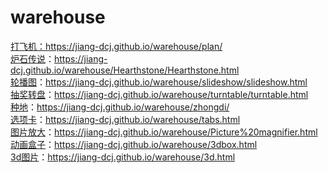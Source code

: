 # warehouse
<a href="https://jiang-dcj.github.io/warehouse/plan/" target="blank">打飞机：https://jiang-dcj.github.io/warehouse/plan/</a>
<br>
<a href="https://jiang-dcj.github.io/warehouse/Hearthstone/Hearthstone.html" target="blank">炉石传说</a>：https://jiang-dcj.github.io/warehouse/Hearthstone/Hearthstone.html
<br>
<a href="https://jiang-dcj.github.io/warehouse/slideshow/slideshow.html" target="blank">轮播图</a>：https://jiang-dcj.github.io/warehouse/slideshow/slideshow.html
<br>
<a href="https://jiang-dcj.github.io/warehouse/turntable/turntable.html" target="blank">抽奖转盘</a>：https://jiang-dcj.github.io/warehouse/turntable/turntable.html
<br>
<a href="https://jiang-dcj.github.io/warehouse/zhongdi/" target="blank">种地</a>：https://jiang-dcj.github.io/warehouse/zhongdi/
<br>
<a href="https://jiang-dcj.github.io/warehouse/tabs.html" target="blank">选项卡</a>：https://jiang-dcj.github.io/warehouse/tabs.html
<br>
<a href="https://jiang-dcj.github.io/warehouse/Picture%20magnifier.html" target="blank">图片放大</a>：https://jiang-dcj.github.io/warehouse/Picture%20magnifier.html
<br>
<a href="https://jiang-dcj.github.io/warehouse/3dbox.html" target="blank">动画盒子</a>：https://jiang-dcj.github.io/warehouse/3dbox.html
<br>
<a href="https://jiang-dcj.github.io/warehouse/3d.html" target="blank">3d图片</a>：https://jiang-dcj.github.io/warehouse/3d.html
